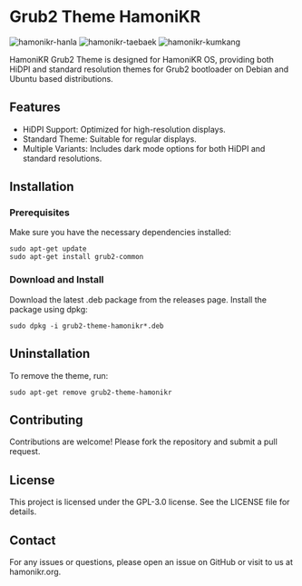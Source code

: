 # Grub2 Theme HamoniKR

![hamonikr-hanla](https://img.shields.io/badge/hamonikr-hanla-green)
![hamonikr-taebaek](https://img.shields.io/badge/hamonikr-taebaek-blue)
![hamonikr-kumkang](https://img.shields.io/badge/hamonikr-kumkang-purple)

HamoniKR Grub2 Theme is designed for HamoniKR OS, providing both HiDPI and standard resolution themes for Grub2 bootloader on Debian and Ubuntu based distributions.

## Features
 * HiDPI Support: Optimized for high-resolution displays.
 * Standard Theme: Suitable for regular displays.
 * Multiple Variants: Includes dark mode options for both HiDPI and standard resolutions.

## Installation

### Prerequisites
Make sure you have the necessary dependencies installed:

```
sudo apt-get update
sudo apt-get install grub2-common
```

### Download and Install
Download the latest .deb package from the releases page.
Install the package using dpkg:
```
sudo dpkg -i grub2-theme-hamonikr*.deb
```

## Uninstallation
To remove the theme, run:

```
sudo apt-get remove grub2-theme-hamonikr
```

## Contributing
Contributions are welcome! Please fork the repository and submit a pull request.

## License
This project is licensed under the GPL-3.0 license. See the LICENSE file for details.

## Contact
For any issues or questions, please open an issue on GitHub or visit to us at hamonikr.org.